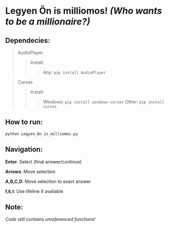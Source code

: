 # Legyen Ön is milliomos! _(Who wants to be a millionaire?)_

## Dependecies:
> AudioPlayer
>> Install: 
>>> Any: ```pip install AudioPlayer```

> Curses
>> Install:
>>> Windows: ```pip install windows-curses``` Other: ```pip install curses```

## How to run:
```python Legyen_On_is_milliomos.py```

## Navigation:
**Enter**: Select (final answer/continue)

**Arrows**: Move selection

**A,B,C,D**: Move selection to exact answer

**f,k,t**: Use lifeline if avaliable

## Note:
_Code still contains unreferenced functions!_
